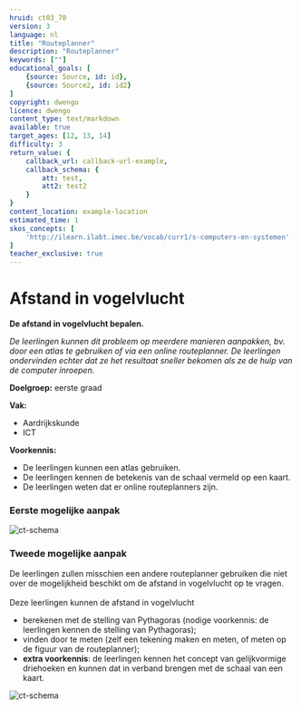```yaml
---
hruid: ct03_70
version: 3
language: nl
title: "Routeplanner"
description: "Routeplanner"
keywords: [""]
educational_goals: [
    {source: Source, id: id}, 
    {source: Source2, id: id2}
]
copyright: dwengo
licence: dwengo
content_type: text/markdown
available: true
target_ages: [12, 13, 14]
difficulty: 3
return_value: {
    callback_url: callback-url-example,
    callback_schema: {
        att: test,
        att2: test2
    }
}
content_location: example-location
estimated_time: 1
skos_concepts: [
    'http://ilearn.ilabt.imec.be/vocab/curr1/s-computers-en-systemen'
]
teacher_exclusive: true
---
```

# Afstand in vogelvlucht

**De afstand in vogelvlucht bepalen.**

*De leerlingen kunnen dit probleem op meerdere manieren aanpakken, bv. door een atlas te gebruiken of via een online routeplanner. De leerlingen ondervinden echter dat ze het resultaat sneller bekomen als ze de hulp van de computer inroepen.*

**Doelgroep:** eerste graad

**Vak:** 
* Aardrijkskunde
* ICT

**Voorkennis:** 
* De leerlingen kunnen een atlas gebruiken. 
* De leerlingen kennen de betekenis van de schaal vermeld op een kaart.
* De leerlingen weten dat er online routeplanners zijn. 

### Eerste mogelijke aanpak

![ct-schema](@learning-object/m_ct03_70a/nl/3)

### Tweede mogelijke aanpak

De leerlingen zullen misschien een andere routeplanner gebruiken die niet over de mogelijkheid beschikt om de afstand in vogelvlucht op te vragen. <br><br>
Deze leerlingen kunnen de afstand in vogelvlucht
* berekenen met de stelling van Pythagoras (nodige voorkennis: de leerlingen kennen de stelling van Pythagoras); 
* vinden door te meten (zelf een tekening maken en meten, of meten op de figuur van de routeplanner);
*  **extra voorkennis**: de leerlingen kennen het concept van gelijkvormige driehoeken en kunnen dat in verband brengen met de schaal van een kaart.

![ct-schema](@learning-object/m_ct03_70b/nl/3)
